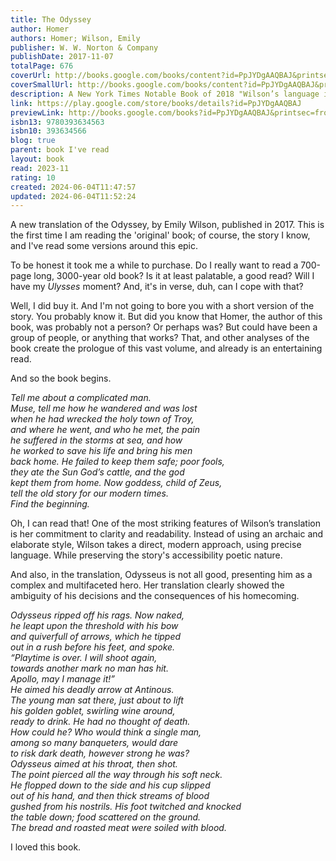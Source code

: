 ```yaml
---  
title: The Odyssey  
author: Homer  
authors: Homer; Wilson, Emily  
publisher: W. W. Norton & Company  
publishDate: 2017-11-07  
totalPage: 676  
coverUrl: http://books.google.com/books/content?id=PpJYDgAAQBAJ&printsec=frontcover&img=1&zoom=1&edge=curl&source=gbs_api  
coverSmallUrl: http://books.google.com/books/content?id=PpJYDgAAQBAJ&printsec=frontcover&img=1&zoom=5&edge=curl&source=gbs_api  
description: A New York Times Notable Book of 2018 "Wilson’s language is fresh, unpretentious and lean…It is rare to find a translation that is at once so effortlessly easy to read and so rigorously considered." —Madeline Miller, author of Circe Composed at the rosy-fingered dawn of world literature almost three millennia ago, The Odyssey is a poem about violence and the aftermath of war; about wealth, poverty and power; about marriage and family; about travelers, hospitality, and the yearning for home. This fresh, authoritative translation captures the beauty of this ancient poem as well as the drama of its narrative. Its characters are unforgettable, none more so than the “complicated” hero himself, a man of many disguises, many tricks, and many moods, who emerges in this version as a more fully rounded human being than ever before. Written in iambic pentameter verse and a vivid, contemporary idiom, Emily Wilson’s Odyssey sings with a voice that echoes Homer’s music; matching the number of lines in the Greek original, the poem sails along at Homer’s swift, smooth pace. A fascinating, informative introduction explores the Bronze Age milieu that produced the epic, the poem’s major themes, the controversies about its origins, and the unparalleled scope of its impact and influence. Maps drawn especially for this volume, a pronunciation glossary, and extensive notes and summaries of each book make this is an Odyssey that will be treasured by a new generation of readers.  
link: https://play.google.com/store/books/details?id=PpJYDgAAQBAJ  
previewLink: http://books.google.com/books?id=PpJYDgAAQBAJ&printsec=frontcover&dq=odyssey+emily+wilson&hl=&as_pt=BOOKS&cd=1&source=gbs_api  
isbn13: 9780393634563  
isbn10: 393634566  
blog: true  
parent: book I've read  
layout: book  
read: 2023-11  
rating: 10  
created: 2024-06-04T11:47:57  
updated: 2024-06-04T11:52:24  
---  
```

  
A new translation of the Odyssey, by Emily Wilson, published in 2017.  This is the first time I am reading the 'original' book; of course, the story I know, and I've read some versions around this epic.  
  
To be honest it took me a while to purchase.  Do I really want to read a 700-page long, 3000-year old book?  Is it at least palatable, a good read?  Will I have my _Ulysses_ moment?  And, it's in verse, duh, can I cope with that?  
  
Well, I did buy it.  And I'm not going to bore you with a short version of the story.  You probably know it.  But did you know that Homer, the author of this book, was probably not a person?  Or perhaps was?  But could have been a group of people, or anything that works?  That, and other analyses of the book create the prologue of this vast volume, and already is an entertaining read.  
  
And so the book begins.  
  
_Tell me about a complicated man._  
_Muse, tell me how he wandered and was lost_  
_when he had wrecked the holy town of Troy,_  
_and where he went, and who he met, the pain_  
_he suffered in the storms at sea, and how_  
_he worked to save his life and bring his men_  
_back home. He failed to keep them safe; poor fools,_  
_they ate the Sun God’s cattle, and the god_  
_kept them from home. Now goddess, child of Zeus,_  
_tell the old story for our modern times._  
_Find the beginning._  
  
Oh, I can read that!  One of the most striking features of Wilson’s translation is her commitment to clarity and readability. Instead of using an archaic and elaborate style, Wilson takes a direct, modern approach, using precise language.  While preserving the story's accessibility poetic nature.  
  
And also, in the translation, Odysseus is not all good, presenting him as a complex and multifaceted hero. Her translation clearly showed the ambiguity of his decisions and the consequences of his homecoming.  
  
_Odysseus ripped off his rags. Now naked,_  
_he leapt upon the threshold with his bow_  
_and quiverfull of arrows, which he tipped_  
_out in a rush before his feet, and spoke._  
_“Playtime is over. I will shoot again,_  
_towards another mark no man has hit._  
_Apollo, may I manage it!”_  
_He aimed his deadly arrow at Antinous._  
_The young man sat there, just about to lift_  
_his golden goblet, swirling wine around,_  
_ready to drink. He had no thought of death._  
_How could he? Who would think a single man,_  
_among so many banqueters, would dare_  
_to risk dark death, however strong he was?_  
_Odysseus aimed at his throat, then shot._  
_The point pierced all the way through his soft neck._  
_He flopped down to the side and his cup slipped_  
_out of his hand, and then thick streams of blood_  
_gushed from his nostrils. His foot twitched and knocked_  
_the table down; food scattered on the ground._  
_The bread and roasted meat were soiled with blood._  
  
I loved this book.